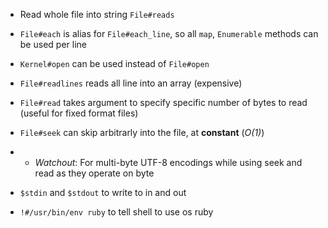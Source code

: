 - Read whole file into string `File#reads`

- `File#each` is alias for `File#each_line`, so all `map`, `Enumerable` methods can be used per line

- `Kernel#open` can be used instead of `File#open`

- `File#readlines` reads all line into an array (expensive)

- `File#read` takes argument to specify specific number of bytes to read (useful for fixed format files)

- `File#seek` can skip arbitrarly into the file, at **constant** (_O(1)_)
- - _Watchout_: For multi-byte UTF-8 encodings while using seek and read as they operate on byte

- `$stdin` and `$stdout` to write to in and out

- `!#/usr/bin/env ruby` to tell shell to use os ruby
